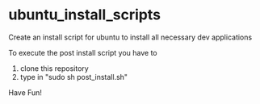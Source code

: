 # ubuntu_install_scripts
Create an install script for ubuntu to install all necessary dev applications

To execute the post install script you have to

1. clone this repository
2. type in "sudo sh post_install.sh"

Have Fun!
